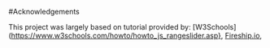 #Acknowledgements

This project was largely based on tutorial provided by:
[W3Schools](https://www.w3schools.com/howto/howto_js_rangeslider.asp},
[Fireship.io](https://www.youtube.com/watch?v=DHjqpvDnNGE&ab_channel=Fireship),

